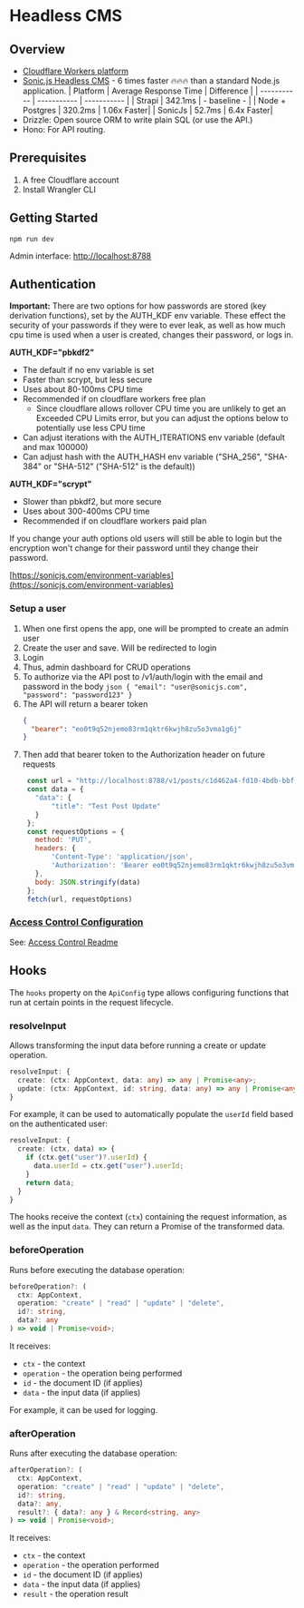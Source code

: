 # Headless CMS

## Overview
- [Cloudflare Workers platform](https://dash.cloudflare.com/sign-up)
- [Sonic.js Headless CMS](https://sonicjs.com) - 6 times faster 🔥🔥🔥 than a standard Node.js application.
  | Platform      | Average Response Time | Difference |
  | ----------- | ----------- | ----------- |
  | Strapi      | 342.1ms       | - baseline - |
  | Node + Postgres   | 320.2ms        | 1.06x Faster|
  | SonicJs   | 52.7ms        | 6.4x Faster|
- Drizzle: Open source ORM to write plain SQL (or use the API.)
- Hono: For API routing.

## Prerequisites
1. A free Cloudflare account
1. Install Wrangler CLI

## Getting Started
```
npm run dev
```
Admin interface:
[http://localhost:8788](http://localhost:8788)

## Authentication

**Important:** There are two options for how passwords are stored (key derivation functions), set by the AUTH_KDF env variable. These effect the security of your passwords if they were to ever leak, as well as how much cpu time is used when a user is created, changes their password, or logs in. 

**AUTH_KDF="pbkdf2"**
  - The default if no env variable is set
  - Faster than scrypt, but less secure
  - Uses about 80-100ms CPU time
  - Recommended if on cloudflare workers free plan
    - Since cloudflare allows rollover CPU time you are unlikely to get an Exceeded CPU Limits error, but you can adjust the options below to potentially use less CPU time
  - Can adjust iterations with the AUTH_ITERATIONS env variable (default and max 100000)
  - Can adjust hash with the AUTH_HASH env variable ("SHA_256", "SHA-384" or "SHA-512" ("SHA-512" is the default))

**AUTH_KDF="scrypt"**
  - Slower than pbkdf2, but more secure
  - Uses about 300-400ms CPU time
  - Recommended if on cloudflare workers paid plan

If you change your auth options old users will still be able to login but the encryption won't change for their password until they change their password.

 [https://sonicjs.com/environment-variables](https://sonicjs.com/environment-variables)

### Setup a user
  1. When one first opens the app, one will be prompted to create an admin user
  1. Create the user and save. Will be redirected to login
  1. Login
  1. Thus, admin dashboard for CRUD operations
  1. To authorize via the API post to /v1/auth/login with the email and password in the body
    ```json
    {
      "email": "user@sonicjs.com",
      "password": "password123"
    }
    ```
  1. The API will return a bearer token
      ```json
      {
        "bearer": "eo0t9q52njemo83rm1qktr6kwjh8zu5o3vma1g6j"
      }
      ```
  1. Then add that bearer token to the Authorization header on future requests
      ```js
       const url = "http://localhost:8788/v1/posts/c1d462a4-fd10-4bdb-bbf2-2b33a94f82aa";
       const data = {
         "data": {
             "title": "Test Post Update"
         }
       };
       const requestOptions = {
         method: 'PUT',
         headers: { 
             'Content-Type': 'application/json',
             'Authorization': 'Bearer eo0t9q52njemo83rm1qktr6kwjh8zu5o3vma1g6j'
         },
         body: JSON.stringify(data)
       };
       fetch(url, requestOptions)
      ```

### [Access Control Configuration](ACCESS-CONTROL.md)

See: [Access Control Readme](ACCESS-CONTROL.md)

## Hooks

The `hooks` property on the `ApiConfig` type allows configuring functions that run at certain points in the request lifecycle.

### resolveInput

Allows transforming the input data before running a create or update operation. 

```ts
resolveInput: {
  create: (ctx: AppContext, data: any) => any | Promise<any>;
  update: (ctx: AppContext, id: string, data: any) => any | Promise<any>;
}
```

For example, it can be used to automatically populate the `userId` field based on the authenticated user:

```ts
resolveInput: {
  create: (ctx, data) => {
    if (ctx.get("user")?.userId) {
      data.userId = ctx.get("user").userId; 
    }
    return data;
  } 
}
```

The hooks receive the context (`ctx`) containing the request information, as well as the input `data`. They can return a Promise of the transformed data.

### beforeOperation

Runs before executing the database operation:

```ts  
beforeOperation?: (
  ctx: AppContext,
  operation: "create" | "read" | "update" | "delete", 
  id?: string,
  data?: any  
) => void | Promise<void>;
```

It receives:

- `ctx` - the context
- `operation` - the operation being performed 
- `id` - the document ID (if applies)
- `data` - the input data (if applies)

For example, it can be used for logging.

### afterOperation

Runs after executing the database operation:  

```ts
afterOperation?: (
  ctx: AppContext,
  operation: "create" | "read" | "update" | "delete", 
  id?: string,
  data?: any,
  result?: { data?: any } & Record<string, any>  
) => void | Promise<void>;
```
 
It receives:

- `ctx` - the context
- `operation` - the operation performed
- `id` - the document ID (if applies) 
- `data` - the input data (if applies)
- `result` - the operation result